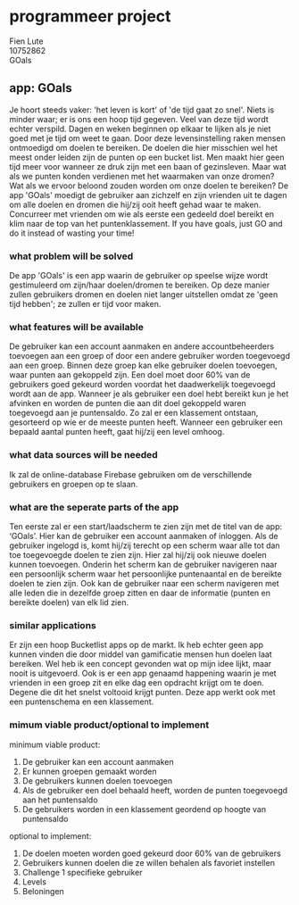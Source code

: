 # programmeer project
Fien Lute  
10752862  
GOals   

## app: GOals 

Je hoort steeds vaker: 'het leven is kort' of 'de tijd gaat zo snel'. Niets is minder waar; er is ons een hoop tijd gegeven. Veel van deze tijd wordt echter verspild. Dagen en weken beginnen op elkaar te lijken als je niet goed met je tijd om weet te gaan. Door deze levensinstelling raken mensen ontmoedigd om doelen te bereiken. De doelen die hier misschien wel het meest onder leiden zijn de punten op een bucket list. Men maakt hier geen tijd meer voor wanneer ze druk zijn met een baan of gezinsleven. Maar wat als we punten konden verdienen met het waarmaken van onze dromen? Wat als we ervoor beloond zouden worden om onze doelen te bereiken? De app 'GOals' moedigt de gebruiker aan zichzelf en zijn vrienden uit te dagen om alle doelen en dromen die hij/zij ooit heeft gehad waar te maken. Concurreer met vrienden om wie als eerste een gedeeld doel bereikt en klim naar de top van het puntenklassement. If you have goals, just GO and do it instead of wasting your time! 

### what problem will be solved
De app 'GOals' is een app waarin de gebruiker op speelse wijze wordt gestimuleerd om zijn/haar doelen/dromen te bereiken. Op deze manier zullen gebruikers dromen en doelen niet langer uitstellen omdat ze 'geen tijd hebben'; ze zullen er tijd voor maken. 

### what features will be available 
De gebruiker kan een account aanmaken en andere accountbeheerders toevoegen aan een groep of door een andere gebruiker worden toegevoegd aan een groep. Binnen deze groep kan elke gebruiker doelen toevoegen, waar punten aan gekoppeld zijn. Een doel moet door 60% van de gebruikers goed gekeurd worden voordat het daadwerkelijk toegevoegd wordt aan de app. Wanneer je als gebruiker een doel hebt bereikt kun je het afvinken en worden de punten die aan dit doel gekoppeld waren toegevoegd aan je puntensaldo. Zo zal er een klassement ontstaan, gesorteerd op wie er de meeste punten heeft. Wanneer een gebruiker een bepaald aantal punten heeft, gaat hij/zij een level omhoog. 

### what data sources will be needed 
Ik zal de online-database Firebase gebruiken om de verschillende gebruikers en groepen op te slaan.  

### what are the seperate parts of the app
Ten eerste zal er een start/laadscherm te zien zijn met de titel van de app: ‘GOals’. Hier kan de gebruiker een account aanmaken of inloggen. Als de gebruiker ingelogd is, komt hij/zij terecht op een scherm waar alle tot dan toe toegevoegde doelen te zien zijn. Hier zal hij/zij ook nieuwe doelen kunnen toevoegen. Onderin het scherm kan de gebruiker navigeren naar een persoonlijk scherm waar het persoonlijke puntenaantal en de bereikte doelen te zien zijn. Ook kan de gebruiker naar een scherm navigeren met alle leden die in dezelfde groep zitten en daar de informatie (punten en bereikte doelen) van elk lid zien. 

### similar applications 
Er zijn een hoop Bucketlist apps op de markt. Ik heb echter geen app kunnen vinden die door middel van gamificatie mensen hun doelen laat bereiken. Wel heb ik een concept gevonden wat op mijn idee lijkt, maar nooit is uitgevoerd. Ook is er een app genaamd happening waarin je met vrienden in een groep zit en elke dag een opdracht krijgt om te doen. Degene die dit het snelst voltooid krijgt punten. Deze app werkt ook met een puntenschema en een klassement. 

### mimum viable product/optional to implement
minimum viable product:
1.	De gebruiker kan een account aanmaken
2.	Er kunnen groepen gemaakt worden
3.	De gebruikers kunnen doelen toevoegen
4.	Als de gebruiker een doel behaald heeft, worden de punten toegevoegd aan het puntensaldo
5.	De gebruikers worden in een klassement geordend op hoogte van puntensaldo

optional to implement:
1.	De doelen moeten worden goed gekeurd door 60% van de gebruikers
2.	Gebruikers kunnen doelen die ze willen behalen als favoriet instellen 
3.	Challenge 1 specifieke gebruiker 
4.	Levels
5.  Beloningen 


